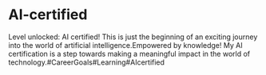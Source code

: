 # AI-certified
Level unlocked: AI certified! This is just the beginning of an exciting journey into the world of artificial intelligence.Empowered by knowledge! My AI certification is a step towards making a meaningful impact in the world of technology.#CareerGoals#Learning#AIcertified
